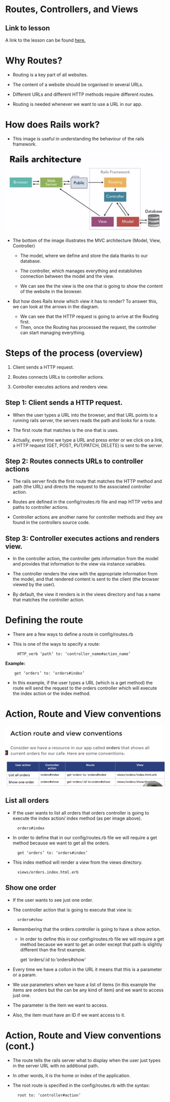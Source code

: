# Routes, Controllers, and Views

## Link to lesson

A link to the lesson can be found [here.](https://ait.instructure.com/courses/3520/pages/rails-routes?module_item_id=272774)

# Why Routes?

- Routing is a key part of all websites. 

- The content of a website should be organised in several URLs.

- Different URLs and different HTTP methods require different routes. 

- Routing is needed whenever we want to use a URL in our app.  


# How does Rails work?

- This image  is useful in understanding the behaviour of the rails framework. 

![Alt](rails_architecture.png)

- The bottom of the image illustrates the MVC architecture (Model, View, Controller) 

	- The model, where we define and store the data thanks to our database. 

	- The controller, which manages everything and establishes connection between the model and the view. 

	- We can see the the view is the one that is going to show the content of the website in the browser. 

- But how does Rails know which view it has to render? To answer this, we can look at the arrows in the diagram. 

	- We can see that the HTTP request is going to arrive at the Routing first. 
	- Then, once the Routing has processed the request, the controller can start managing everything. 


# Steps of the process (overview)

1. Client sends a HTTP request.

2. Routes connects URLs to controller actions.

3. Controller executes actions and renders view. 



## Step 1: Client sends a HTTP request. 


-  When the user types a URL into the browser, and that URL points to a running rails server, the servers reads the path and looks for a route. 

- The first route that matches is the one that is uses. 

- Actually, every time we type a URL and press enter or we click on a link, a HTTP request (GET, POST, PUT/PATCH, DELETE) is sent to the server. 


## Step 2: Routes connects URLs to controller actions

- The rails server finds the first route that matches the HTTP method and path (the URL) and directs the request to the associated controller action. 

- Routes are defined in the config/routes.rb file and map HTTP verbs and paths to controller actions. 

- Controller actions are another name for controller methods and they are found in the controllers source code. 

## Step 3: Controller executes actions and renders view.

- In the controller action, the controller gets information from the model and provides that information to the view via instance variables. 

- The controller renders the view with the appropriate information from the model, and that rendered content is sent to the client (the browser viewed by the user).

- By default, the view it renders is in the views directory and has a name that matches the controller action. 

# Defining the route

- There are a few ways to define a route in config/routes.rb

- This is one of the ways to specify a route:



		HTTP_verb ‘path’ to: ‘controller_name#action_name’

**Example:** 

		get ‘orders’ to: ‘orders#index’

- In this example, if the user types a URL (which is a get method) the route will send the request to the orders controller which will execute the index action or the index method. 

# Action, Route and View conventions

![Alt](action_route_view_conventions.png)

## List all orders

- If the user wants to list all orders that orders controller is going to execute the index action/ index method (as per image above). 

		orders#index

- In order to define that in our config/routes.rb file we will require a get method because we want to get all the orders.  

		get ‘orders’ to: ‘orders#index’

- This index method will render a view from the views directory. 

		views/orders.index.html.erb


## Show one order


- If the user wants to see just one order. 

- The controller action that is going to execute that view is:

		orders#show

- Remembering that the orders controller is going to have a show action. 

    - In order to define this in our config/routes.rb file we will require a get method because we want to get an order except that path is slightly different than the first example.

		
		get ‘orders/:id to:’orders#show’

- Every time we have a collon in the URL it means that this is a parameter or a param.

- We use parameters when we have a list of items (in this example the items are orders but the can be any kind of item) and we want to access just one. 

- The parameter is the item we want to access. 

- Also, the item must have an ID if we want access to it. 


# Action, Route and View conventions (cont.)

- The route tells the rails server what to display when the user just types in the server URL with no additional path. 

- In other words, it is the home or index of the application. 

- The root route is specified in the config/routes.rb with the syntax: 


		root to: ‘controller#action’
